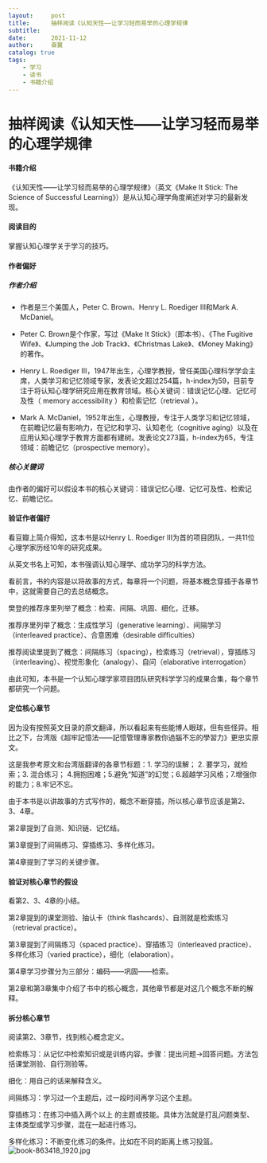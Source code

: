 ```yaml
---
layout:     post
title:      抽样阅读《认知天性——让学习轻而易举的心理学规律
subtitle:   
date:       2021-11-12
author:     奋翼
catalog: true
tags:
    - 学习
    - 读书
    - 书籍介绍
---
```


# 抽样阅读《认知天性——让学习轻而易举的心理学规律

#### 书籍介绍

《认知天性——让学习轻而易举的心理学规律》（英文《Make It Stick: The Science of Successful Learning》）是从认知心理学角度阐述对学习的最新发现。

#### 阅读目的

掌握认知心理学关于学习的技巧。

#### 作者偏好

##### 作者介绍

*   作者是三个美国人，Peter C. Brown、Henry L. Roediger III和Mark A. McDaniel。

*   Peter C. Brown是个作家，写过《Make It Stick》（即本书）、《The Fugitive Wife》、《Jumping the Job Track》、《Christmas Lake》、《Money Making》的著作。

*   Henry L. Roediger III，1947年出生，心理学教授，曾任美国心理科学学会主席，人类学习和记忆领域专家，发表论文超过254篇，h-index为59，目前专注于将认知心理学研究应用在教育领域。核心关键词：错误记忆心理、记忆可及性（ memory accessibility ）和检索记忆（retrieval ）。

*   Mark A. McDaniel，1952年出生，心理教授，专注于人类学习和记忆领域，在前瞻记忆最有影响力，在记忆和学习、认知老化（cognitive aging）以及在应用认知心理学于教育方面都有建树。发表论文273篇，h-index为65，专注领域：前瞻记忆（prospective memory）。


##### 核心关键词

由作者的偏好可以假设本书的核心关键词：错误记忆心理、记忆可及性、检索记忆、前瞻记忆。

#### 验证作者偏好

看豆瓣上简介得知，这本书是以Henry L. Roediger III为首的项目团队，一共11位心理学家历经10年的研究成果。

从英文书名上可知，本书强调认知心理学、成功学习的科学方法。

看前言，书的内容是以将故事的方式，每章将一个问题，将基本概念穿插于各章节中，这就需要自己的去总结概念。

樊登的推荐序里列举了概念：检索、间隔、巩固、细化，迁移。

推荐序里列举了概念：生成性学习（generative learning）、间隔学习（interleaved practice）、合意困难（desirable difficulties）

推荐阅读里提到了概念：间隔练习（spacing），检索练习（retrieval），穿插练习（interleaving）、视觉形象化（analogy）、自问（elaborative interrogation）

由此可知，本书是一个认知心理学家项目团队研究科学学习的成果合集，每个章节都研究一个问题。

#### 定位核心章节

因为没有按照英文目录的原文翻译，所以看起来有些能博人眼球，但有些怪异。相比之下，台湾版《超牢記憶法——記憶管理專家教你過腦不忘的學習力》更忠实原文。

这是我参考原文和台湾版翻译的各章节标题：1\. 学习的误解； 2\. 要学习，就检索；3\. 混合练习； 4.拥抱困难；5.避免“知道”的幻觉；6.超越学习风格；7.增强你的能力；8.牢记不忘。

由于本书是以讲故事的方式写作的，概念不断穿插，所以核心章节应该是第2、3、4章。

第2章提到了自测、知识链、记忆结。

第3章提到了间隔练习、穿插练习、多样化练习。

第4章提到了学习的关键步骤。

#### 验证对核心章节的假设

看第2、3、4章的小结。

第2章提到的课堂测验、抽认卡（think flashcards）、自测就是检索练习（retrieval practice）。

第3章提到了间隔练习（spaced practice）、穿插练习（interleaved practice）、多样化练习（varied practice），细化（elaboration）。

第4章学习步骤分为三部分：编码——巩固——检索。

第2章和第3章集中介绍了书中的核心概念，其他章节都是对这几个概念不断的解释。

#### 拆分核心章节

阅读第2、3章节，找到核心概念定义。

检索练习：从记忆中检索知识或是训练内容。步骤：提出问题→回答问题。方法包括课堂测验、自行测验等。

细化：用自己的话来解释含义。

间隔练习：学习过一个主题后，过一段时间再学习这个主题。

穿插练习：在练习中插入两个以上 的主题或技能。具体方法就是打乱问题类型、主体类型或学习步骤，混在一起进行练习。

多样化练习：不断变化练习的条件。比如在不同的距离上练习投篮。
![book-863418_1920.jpg](https://upload-images.jianshu.io/upload_images/64046-8c54522ccdf731a2.jpg?imageMogr2/auto-orient/strip%7CimageView2/2/w/1240)
